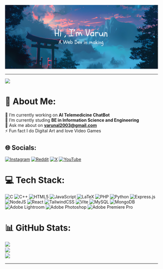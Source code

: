 <div align="center">
  <img src="banner.png"  />
</div>
<hr>

[![](https://visitcount.itsvg.in/api?id=varun-al&icon=0&color=0)](https://visitcount.itsvg.in)
# 💫 About Me:
🔭 I’m currently working on **AI Telemedicine ChatBot**<br>
🌱 I’m currently studing **BE in Information Science and Engineering**<br>
💬 Ask me about on **varunal2003@gmail.com**<br>
⚡ Fun fact I do Digital Art and love Video Games


## 🌐 Socials:
[![Instagram](https://img.shields.io/badge/Instagram-%23E4405F.svg?logo=Instagram&logoColor=white)](https://instagram.com/varun_a.l) [![Reddit](https://img.shields.io/badge/Reddit-%23FF4500.svg?logo=Reddit&logoColor=white)](https://reddit.com/user/Vexy_04) [![X](https://img.shields.io/badge/X-black.svg?logo=X&logoColor=white)](https://x.com/varun_al) [![YouTube](https://img.shields.io/badge/YouTube-%23FF0000.svg?logo=YouTube&logoColor=white)](https://youtube.com/@Vexy_04) 

# 💻 Tech Stack:
![C](https://img.shields.io/badge/c-%2300599C.svg?style=for-the-badge&logo=c&logoColor=white) ![C++](https://img.shields.io/badge/c++-%2300599C.svg?style=for-the-badge&logo=c%2B%2B&logoColor=white) ![HTML5](https://img.shields.io/badge/html5-%23E34F26.svg?style=for-the-badge&logo=html5&logoColor=white) ![JavaScript](https://img.shields.io/badge/javascript-%23323330.svg?style=for-the-badge&logo=javascript&logoColor=%23F7DF1E) ![LaTeX](https://img.shields.io/badge/latex-%23008080.svg?style=for-the-badge&logo=latex&logoColor=white) ![PHP](https://img.shields.io/badge/php-%23777BB4.svg?style=for-the-badge&logo=php&logoColor=white) ![Python](https://img.shields.io/badge/python-3670A0?style=for-the-badge&logo=python&logoColor=ffdd54) ![Express.js](https://img.shields.io/badge/express.js-%23404d59.svg?style=for-the-badge&logo=express&logoColor=%2361DAFB) ![NodeJS](https://img.shields.io/badge/node.js-6DA55F?style=for-the-badge&logo=node.js&logoColor=white) ![React](https://img.shields.io/badge/react-%2320232a.svg?style=for-the-badge&logo=react&logoColor=%2361DAFB) ![TailwindCSS](https://img.shields.io/badge/tailwindcss-%2338B2AC.svg?style=for-the-badge&logo=tailwind-css&logoColor=white) ![Vite](https://img.shields.io/badge/vite-%23646CFF.svg?style=for-the-badge&logo=vite&logoColor=white) ![MySQL](https://img.shields.io/badge/mysql-4479A1.svg?style=for-the-badge&logo=mysql&logoColor=white) ![MongoDB](https://img.shields.io/badge/MongoDB-%234ea94b.svg?style=for-the-badge&logo=mongodb&logoColor=white) ![Adobe Lightroom](https://img.shields.io/badge/Adobe%20Lightroom-31A8FF.svg?style=for-the-badge&logo=Adobe%20Lightroom&logoColor=white) ![Adobe Photoshop](https://img.shields.io/badge/adobe%20photoshop-%2331A8FF.svg?style=for-the-badge&logo=adobe%20photoshop&logoColor=white) ![Adobe Premiere Pro](https://img.shields.io/badge/Adobe%20Premiere%20Pro-9999FF.svg?style=for-the-badge&logo=Adobe%20Premiere%20Pro&logoColor=white)
# 📊 GitHub Stats:
![](https://github-readme-stats.vercel.app/api?username=varun-al&theme=dark&hide_border=false&include_all_commits=false&count_private=true)<br/>
![](https://github-readme-streak-stats.herokuapp.com/?user=varun-al&theme=dark&hide_border=false)<br/>
![](https://github-readme-stats.vercel.app/api/top-langs/?username=varun-al&theme=dark&hide_border=false&include_all_commits=false&count_private=true&layout=compact)


<!-- ### ✍️ Random Dev Quote
![](https://quotes-github-readme.vercel.app/api?type=horizontal&theme=radical) -->

---